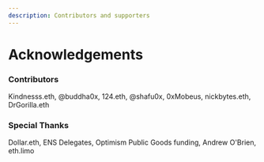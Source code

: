 ```yaml
---
description: Contributors and supporters
---
```


# Acknowledgements

### Contributors

Kindnesss.eth, @buddha0x, 124.eth, @shafu0x, 0xMobeus, nickbytes.eth, DrGorilla.eth

### Special Thanks

Dollar.eth, ENS Delegates, Optimism Public Goods funding, Andrew O'Brien, eth.limo
